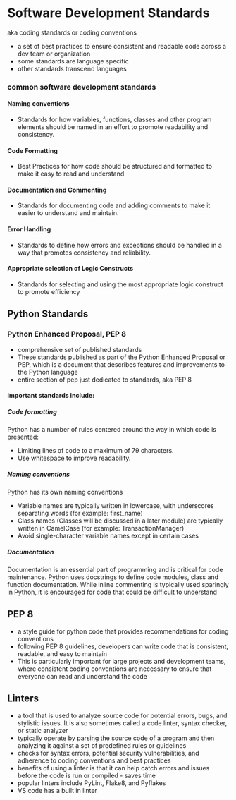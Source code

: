 # Software Development Standards 
aka coding standards or coding conventions

- a set of best practices to ensure consistent and readable code across a dev team or organization
- some standards are language specific 
- other standards transcend languages

### common software development standards 

#### Naming conventions 
- Standards for how variables, functions, classes and other program elements should be named in an effort to promote readability and consistency. 

#### Code Formatting
- Best Practices for how code should be structured and formatted to make it easy to read and understand

#### Documentation and Commenting 
- Standards for documenting code and adding comments to make it easier to understand and maintain.

#### Error Handling
- Standards to define how errors and exceptions should be handled in a way that promotes consistency and reliability.

#### Appropriate selection of Logic Constructs
- Standards for selecting and using the most appropriate logic construct to promote efficiency

## Python Standards

### Python Enhanced Proposal, PEP 8
- comprehensive set of published standards
- These standards published as part of the Python Enhanced Proposal or PEP, which is a document that describes features and improvements to the Python language
- entire section of pep just dedicated to standards, aka PEP 8 

#### important standards include:

##### Code formatting

Python has a number of rules centered around the way in which code is presented:
- Limiting lines of code to a maximum of 79 characters.
- Use whitespace to improve readability.

##### Naming conventions

Python has its own naming conventions
- Variable names are typically written in lowercase, with underscores separating words (for example: first_name)
- Class names (Classes will be discussed in a later module) are typically written in CamelCase (for example: TransactionManager)
- Avoid single-character variable names except in certain cases

##### Documentation

Documentation is an essential part of programming and is critical for code maintenance. Python uses docstrings to define code modules, class and function documentation. While inline commenting is typically used sparingly in Python, it is encouraged for code that could be difficult to understand

## PEP 8

- a style guide for python code that provides recommendations for coding conventions 
- following PEP 8 guidelines, developers can write code that is consistent, readable, and easy to maintain
-  This is particularly important for large projects and development teams, where consistent coding conventions are necessary to ensure that everyone can read and understand the code

## Linters

- a tool that is used to analyze source code for potential errors, bugs, and stylistic issues. It is also sometimes called a code linter, syntax checker, or static analyzer
- typically operate by parsing the source code of a program and then analyzing it against a set of predefined rules or guidelines
- checks for syntax errors, potential security vulnerabilities, and adherence to coding conventions and best practices
- benefits of using a linter is that it can help catch errors and issues before the code is run or compiled - saves time
- popular linters include PyLint, Flake8, and Pyflakes
- VS code has a built in linter


